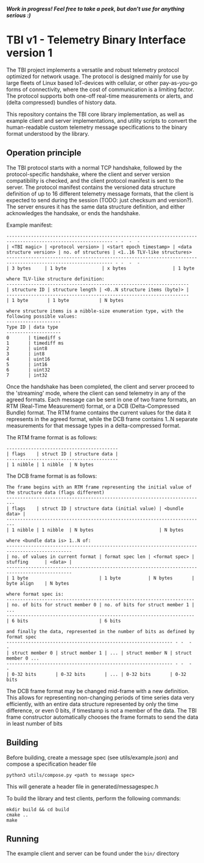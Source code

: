 ***Work in progress! Feel free to take a peek, but don't use for anything serious :)***

# TBI v1 - Telemetry Binary Interface version 1

The TBI project implements a versatile and robust telemetry protocol optimized for network usage. The protocol
is designed mainly for use by large fleets of Linux based IoT-devices with cellular, or other pay-as-you-go forms
of connectivity, where the cost of communication is a limiting factor. The protocol supports both one-off real-time
measurements or alerts, and (delta compressed) bundles of history data.

This repository contains the TBI core library implementation, as well as example client and server implementations, and utility scripts to convert the human-readable custom telemetry message specifications to the binary format understood by the library.

## Operation principle
The TBI protocol starts with a normal TCP handshake, followed by the protocol-specific handshake, where the client and server version compatibility is checked, and the client protocol manifest is sent to the server. The protocol manifest contains the versioned data structure definition of up to 16 different telemetry message formats, that the client is expected to send during the session (TODO: just checksum and version?). The server ensures it has the same data structure definition, and either acknowledges the handsake, or ends the handshake.

Example manifest:
```
------------------------------------------------------------------------------------------------------------- - -  -  -
| <TBI magic> | <protocol version> | <start epoch timestamp> | <data structure version> | no. of structures | <1..16 TLV-like structures>
------------------------------------------------------------------------------------------------------------- - -  -  -
| 3 bytes     | 1 byte             | x bytes                 | 1 byte

where TLV-like structure definition:
-------------------------------------------------------------------
| structure ID | structure length | <0..N structure items (byte)> |
-------------------------------------------------------------------
| 1 byte       | 1 byte           | N bytes

where structure items is a nibble-size enumeration type, with the following possible values:
--------------------
Type ID | data type 
--------------------
0       | timediff s
1       | timediff ms
2       | uint8
3       | int8
4       | uint16
5       | int16
6       | uint32
7       | int32
```

Once the handshake has been completed, the client and server proceed to the 'streaming' mode, where the client can send telemetry in any of the agreed formats. Each message can be sent in one of two frame formats, an RTM (Real-Time Measurement) format, or a DCB (Delta-Compressed Bundle) format. The RTM frame contains the current values for the data it represents in the agreed format, while the DCB frame contains 1..N separate measurements for that message types in a delta-compressed format.

The RTM frame format is as follows:
```
-----------------------------------------
| flags    | struct ID | structure data |
-----------------------------------------
| 1 nibble | 1 nibble  | N bytes
```
The DCB frame format is as follows:
```
The frame begins with an RTM frame representing the initial value of the structure data (flags different)
-------------------------------------------------------------------------
| flags    | struct ID | structure data (initial value) | <bundle data> |
-------------------------------------------------------------------------
| 1 nibble | 1 nibble  | N bytes                        | N bytes

where <bundle data is> 1..N of:
----------------------------------------------------------------------------------------------
| no. of values in current format | format spec len | <format spec> | stuffing      | <data> |
----------------------------------------------------------------------------------------------
| 1 byte                          | 1 byte          | N bytes       | byte align    | N bytes

where format spec is:
---------------------------------------------------------------------
| no. of bits for struct member 0 | no. of bits for struct member 1 | ...  
---------------------------------------------------------------------
| 6 bits                          | 6 bits

and finally the data, represented in the number of bits as defined by format spec
------------------------------------------------------------- - -  -  -
| struct member 0 | struct member 1 | ... | struct member N | struct member 0 ...
------------------------------------------------------------- - -  -  -
| 0-32 bits       | 0-32 bits       | ... | 0-32 bits       | 0-32 bits
```

The DCB frame format may be changed mid-frame with a new definition. This allows for representing non-changing periods of time series data very efficiently, with an entire data structure represented by only the time difference, or even 0 bits, if timestamp is not a member of the data. The TBI frame constructor automatically chooses the frame formats to send the data in least number of bits

## Building

Before building, create a message spec (see utils/example.json) and compose a specification header file
```
python3 utils/compose.py <path to message spec>
```
This will generate a header file in generated/messagespec.h

To build the library and test clients, perform the following commands:

```
mkdir build && cd build
cmake ..
make
```

## Running
The example client and server can be found under the ```bin/``` directory